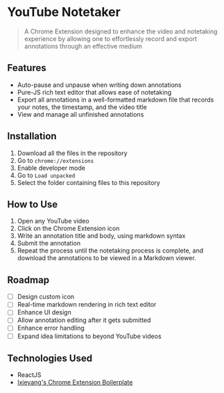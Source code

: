 # YouTube Notetaker
> A Chrome Extension designed to enhance the video and notetaking experience by allowing one to effortlessly record and export annotations through an effective medium

## Features
* Auto-pause and unpause when writing down annotations
* Pure-JS rich text editor that allows ease of notetaking
* Export all annotations in a well-formatted markdown file that records your notes, the timestamp, and the video title
* View and manage all unfinished annotations

## Installation
1. Download all the files in the repository
1. Go to `chrome://extensions`
1. Enable developer mode
1. Go to `Load unpacked`
1. Select the folder containing files to this repository

## How to Use
1. Open any YouTube video
1. Click on the Chrome Extension icon
1. Write an annotation title and body, using markdown syntax
1. Submit the annotation
1. Repeat the process until the notetaking process is complete, and download the annotations to be viewed in a Markdown viewer.

## Roadmap
- [ ] Design custom icon
- [ ] Real-time markdown rendering in rich text editor
- [ ] Enhance UI design
- [ ] Allow annotation editing after it gets submitted
- [ ] Enhance error handling
- [ ] Expand idea limitations to beyond YouTube videos

## Technologies Used
* ReactJS
* [lxieyang's Chrome Extension Boilerplate](https://github.com/lxieyang/chrome-extension-boilerplate-react)